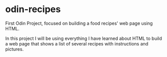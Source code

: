 # odin-recipes
First Odin Project, focused on building a food recipes' web page using HTML.

In this project I will be using everything I have learned about HTML to build a web page 
that shows a list of several recipes with instructions and pictures.
